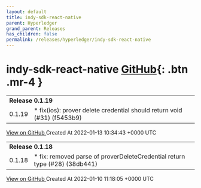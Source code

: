 ```yaml
---
layout: default
title: indy-sdk-react-native
parent: Hyperledger
grand_parent: Releases
has_children: false
permalink: /releases/hyperledger/indy-sdk-react-native
---
```


# indy-sdk-react-native <span class="fs-3 right-align">[GitHub](https://github.com/hyperledger/indy-sdk-react-native){: .btn .mr-4 }</span>


<div>
    <table>
        <tr>
            <td colspan="2">
                <b>
                    Release 0.1.19
                </b>
            </td>
        </tr>
        <tr>
            <td>
                <span class="chip">
                    0.1.19
                </span>
            </td>
            <td>
                * fix(ios): prover delete credential should return void (#31) (f5453b9)
            </td>
        </tr>
    </table>
    <a href="https://github.com/hyperledger/indy-sdk-react-native/releases/tag/0.1.19" class=".btn">
        View on GitHub
    </a>
    <span class="right-align">
        Created At 2022-01-13 10:34:43 +0000 UTC
    </span>
</div>

<div>
    <table>
        <tr>
            <td colspan="2">
                <b>
                    Release 0.1.18
                </b>
            </td>
        </tr>
        <tr>
            <td>
                <span class="chip">
                    0.1.18
                </span>
            </td>
            <td>
                * fix: removed parse of proverDeleteCredential return type (#28) (38db441)
            </td>
        </tr>
    </table>
    <a href="https://github.com/hyperledger/indy-sdk-react-native/releases/tag/0.1.18" class=".btn">
        View on GitHub
    </a>
    <span class="right-align">
        Created At 2022-01-10 11:18:05 +0000 UTC
    </span>
</div>

